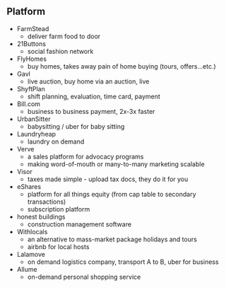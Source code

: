 ## Platform

* FarmStead
	* deliver farm food to door
* 21Buttons 
	* social fashion network
* FlyHomes
	* buy homes, takes away pain of home buying (tours, offers...etc.)
* Gavl
	* live auction, buy home via an auction, live
* ShyftPlan
	* shift planning, evaluation, time card, payment
* Bill.com
	* business to business payment, 2x-3x faster
* UrbanSitter
	* babysitting / uber for baby sitting
* Laundryheap
	* laundry on demand
* Verve
	* a sales platform for advocacy programs
	* making word-of-mouth or many-to-many marketing scalable
* Visor
	* taxes made simple - upload tax docs, they do it for you
* eShares 
	* platform for all things equity (from cap table to secondary transactions)
	* subscription platform
* honest buildings
	* construction management software
* Withlocals
	* an alternative to mass-market package holidays and tours
	* airbnb for local hosts
* Lalamove
	* on demand logistics company, transport A to B, uber for business
* Allume
	* on-demand personal shopping service
